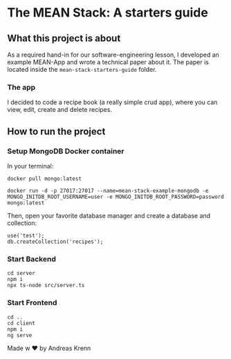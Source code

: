 # The MEAN Stack: A starters guide

## What this project is about

As a required hand-in for our software-engineering lesson, I developed an example MEAN-App and wrote a technical paper about it. The paper is located inside the `mean-stack-starters-guide` folder.

### The app

I decided to code a recipe book (a really simple crud app), where you can view, edit, create and delete recipes.

## How to run the project

### Setup MongoDB Docker container

In your terminal:

```
docker pull mongo:latest
```

```
docker run -d -p 27017:27017 --name=mean-stack-example-mongodb -e
MONGO_INITDB_ROOT_USERNAME=user -e MONGO_INITDB_ROOT_PASSWORD=password mongo:latest
```

Then, open your favorite database manager and create a database and collection:

```
use('test');
db.createCollection('recipes');
```

### Start Backend

```
cd server
npm i
npx ts-node src/server.ts
```

### Start Frontend

```
cd ..
cd client
npm i
ng serve
```

Made w ❤️ by Andreas Krenn
